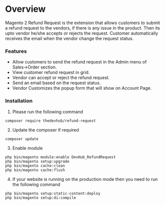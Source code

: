 # Overview #

Magento 2 Refund Request is the extension that allows customers to submit a refund 
request to the vendors, if there is any issue in the product. Then its upto vendor he/she 
accepts or rejects the request. Customer automatically receives the email when the
vendor change the request status.

### Features ###

* Allow customers to send the refund request in the Admin menu of Sales->Order section.
* View customer refund request in grid.
* Vendor can accept or reject the refund request.
* Send an email based on the request status.
* Vendor Customizes the popup form that will show on Account Page.

### Installation ###

1. Please run the following command
```shell
composer require thedevhub/refund-request
```

2. Update the composer if required
```shell
composer update
```

3. Enable module
```shell
php bin/magento module:enable DevHub_RefundRequest
php bin/magento setup:upgrade
php bin/magento cache:clean
php bin/magento cache:flush
```
4. If your website is running on the production mode then you need to run the following command
```shell
php bin/magento setup:static-content:deploy
php bin/magento setup:di:compile
```

